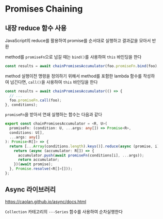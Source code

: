 # Promises Chaining

## 내장 reduce 함수 사용

JavaScript의 reduce를 활용하여 promise를 순서대로 실행하고 결과값을 모아서 반환

method를 `promiseFn`으로 넘길 때는 `bind()`를 사용하여 `this` 바인딩을 한다

```ts
const results = await chainPromisesAccumulator(foo.promiseFn.bind(foo), conditions);
```

method 실행이전 명령을 정의하기 위해서 method를 포함한 lambda 함수를 작성하여 넘긴다면,
`call()`을 사용하여 `this` 바인딩을 한다

```ts
const results = await chainPromisesAccumulator(() => {
  // ...
  foo.promiseFn.call(foo);
}, conditions);
```

`promiseFn`을 받아서 연쇄 실행하는 함수는 다음과 같다

```ts
export const chainPromisesAccumulator = <R, U>(
  promiseFn: (condition: U, ...args: any[]) => Promise<R>,
  conditions: U[],
  ...args: any[]
): Promise<R[]> => {
  return [...Array(conditions.length).keys()].reduce(async (promise, i) => {
    return (async (accumulator: R[]) => {
      accumulator.push(await promiseFn(conditions[i], ...args));
      return accumulator;
    })(await promise);
  }, Promise.resolve(<R[]>[]));
};
```

## Async 라이브러리

<https://caolan.github.io/async/docs.html>

`Collection` 카테고리의 `---Series` 함수를 사용하여 순차실행한다
